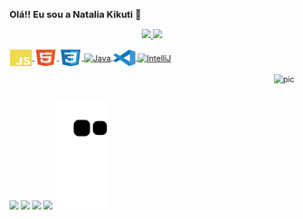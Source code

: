 ### Olá!! Eu sou a Natalia Kikuti 👋

<div align="center">
  <a href="https://github.com/nataliak-kikuti">
  <img height="180em" src="https://github-readme-stats.vercel.app/api?username=nataliak-kikuti&show_icons=true&theme=dark&include_all_commits=true&count_private=true"/>
  <img height="180em" src="https://github-readme-stats.vercel.app/api/top-langs/?username=nataliak-kikuti&layout=compact&langs_count=7&theme=dark"/>
</div>
<div style="display: inline_block"><br>
  <img align="center" alt="Js" height="30" width="40" src="https://raw.githubusercontent.com/devicons/devicon/master/icons/javascript/javascript-plain.svg">
  <img align="center" alt="HTML" height="30" width="40" src="https://raw.githubusercontent.com/devicons/devicon/master/icons/html5/html5-original.svg">
  <img align="center" alt="CSS" height="30" width="40" src="https://raw.githubusercontent.com/devicons/devicon/master/icons/css3/css3-original.svg">
  <img align="center" alt="Java" height="30" width="40" src="https://icongr.am/devicon/java-original.svg?size=128&color=currentColor">
  <img align="center" alt="VS" height="30" width="40" src="https://github.com/devicons/devicon/blob/master/icons/vscode/vscode-original.svg">
   <img align="center" alt="IntelliJ" height="30" width="40" src="https://icongr.am/devicon/intellij-original.svg?size=128&color=currentColor">
 
 
<img src="https://i.picasion.com/pic92/1790375b944c0ba47b184d3fa5965fcc.gif" align="right" alt="pic" height="150" border="0"/></a><br /><a href="https://picasion.com/">
</div>
  
  ##
  
  <div> 

  <a href="https://instagram.com/nataliak.kikuti" target="_blank"><img src="https://img.shields.io/badge/-Instagram-%23E4405F?style=for-the-badge&logo=instagram&logoColor=white" target="_blank"></a>
 	<a href="https://www.twitch.tv/starclouds" target="_blank"><img src="https://img.shields.io/badge/Twitch-9146FF?style=for-the-badge&logo=twitch&logoColor=white" target="_blank"></a>
  <a href = "mailto:nataliakikuti@gmail.com"><img src="https://img.shields.io/badge/-Gmail-%23333?style=for-the-badge&logo=gmail&logoColor=white" target="_blank"></a>
  <a href="https://www.linkedin.com/in/natalia-kikuti-9221a1173/" target="_blank"><img src="https://img.shields.io/badge/-LinkedIn-%230077B5?style=for-the-badge&logo=linkedin&logoColor=white" target="_blank"></a> 
  ![Snake animation](https://github.com/nataliak-kikuti/nataliak-kikuti/blob/output/github-contribution-grid-snake.svg)
 
 
</div>
